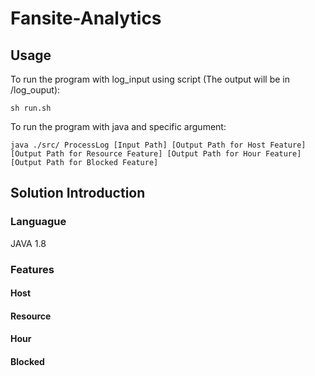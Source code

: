 # Fansite-Analytics

## Usage
To run the program with log_input using script (The output will be in /log_ouput): 

    sh run.sh

To run the program with java and specific argument: 

    java ./src/ ProcessLog [Input Path] [Output Path for Host Feature] [Output Path for Resource Feature] [Output Path for Hour Feature] [Output Path for Blocked Feature] 



## Solution Introduction

### Languague
JAVA 1.8

### Features

#### Host


#### Resource


#### Hour


#### Blocked
